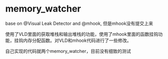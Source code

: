 # memory_watcher
base on @Visual Leak Detector and @mhook, 但是mhook没有提交上来

使用了VLD里面的获取堆栈和输出堆栈的功能，使用了mhook里面的函数挂钩功能，挂钩内存分配函数。对VLD和mhook代码进行了一些修改。

自己实现的代码就两个memory_watcher，目前没有细致的测试


